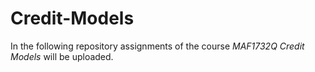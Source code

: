 # Credit-Models
In the following repository assignments of the course *MAF1732Q Credit Models* will be uploaded.
